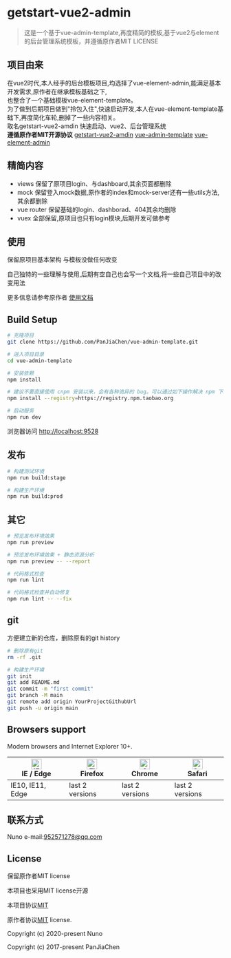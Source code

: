 # getstart-vue2-admin

> 这是一个基于vue-admin-template,再度精简的模板,基于vue2与element的后台管理系统模板，并遵循原作者MIT LICENSE

## 项目由来
在vue2时代,本人经手的后台模板项目,均选择了vue-element-admin,能满足基本开发需求,原作者在继承模板基础之下,   
也整合了一个基础模板vue-element-template。   
为了做到后期项目做到"拎包入住",快速启动开发,本人在vue-element-template基础下,再度简化车轮,删掉了一些内容相关。   
取名getstart-vue2-amdin  快速启动、vue2、后台管理系统   
**遵循原作者MIT开源协议**
[getstart-vue2-amdin](https://github.com/Nuno980627/getstart-vue2-admin)
[vue-admin-template](http://panjiachen.github.io/vue-admin-template)
[vue-element-admin](https://github.com/PanJiaChen/vue-element-admin)



## 精简内容

- views 保留了原项目login、与dashboard,其余页面都删除
- mock 保留登入mock数据,原作者的index和mock-server还有一些utils方法,其余都删除
- vue router 保留基础的login、dashborad、404其余均删除
- vuex 全部保留,原项目也只有login模块,后期开发可做参考

## 使用
保留原项目基本架构
与模板没做任何改变

自己独特的一些理解与使用,后期有空自己也会写一个文档,将一些自己项目中的改变用法

更多信息请参考原作者 [使用文档](https://panjiachen.github.io/vue-element-admin-site/zh/)

## Build Setup

```bash
# 克隆项目
git clone https://github.com/PanJiaChen/vue-admin-template.git

# 进入项目目录
cd vue-admin-template

# 安装依赖
npm install

# 建议不要直接使用 cnpm 安装以来，会有各种诡异的 bug。可以通过如下操作解决 npm 下载速度慢的问题
npm install --registry=https://registry.npm.taobao.org

# 启动服务
npm run dev
```

浏览器访问 [http://localhost:9528](http://localhost:9528)

## 发布

```bash
# 构建测试环境
npm run build:stage

# 构建生产环境
npm run build:prod
```

## 其它

```bash
# 预览发布环境效果
npm run preview

# 预览发布环境效果 + 静态资源分析
npm run preview -- --report

# 代码格式检查
npm run lint

# 代码格式检查并自动修复
npm run lint -- --fix
```
## git
方便建立新的仓库，删除原有的git history
```bash
# 删除原有git
rm -rf .git

# 构建生产环境
git init
git add README.md
git commit -m "first commit"
git branch -M main
git remote add origin YourProjectGithubUrl
git push -u origin main
```

## Browsers support

Modern browsers and Internet Explorer 10+.

| [<img src="https://raw.githubusercontent.com/alrra/browser-logos/master/src/edge/edge_48x48.png" alt="IE / Edge" width="24px" height="24px" />](http://godban.github.io/browsers-support-badges/)</br>IE / Edge | [<img src="https://raw.githubusercontent.com/alrra/browser-logos/master/src/firefox/firefox_48x48.png" alt="Firefox" width="24px" height="24px" />](http://godban.github.io/browsers-support-badges/)</br>Firefox | [<img src="https://raw.githubusercontent.com/alrra/browser-logos/master/src/chrome/chrome_48x48.png" alt="Chrome" width="24px" height="24px" />](http://godban.github.io/browsers-support-badges/)</br>Chrome | [<img src="https://raw.githubusercontent.com/alrra/browser-logos/master/src/safari/safari_48x48.png" alt="Safari" width="24px" height="24px" />](http://godban.github.io/browsers-support-badges/)</br>Safari |
| --------- | --------- | --------- | --------- |
| IE10, IE11, Edge| last 2 versions| last 2 versions| last 2 versions
## 联系方式
Nuno 
e-mail:952571278@qq.com
## License
保留原作者MIT license   

本项目也采用MIT license开源   

本项目协议[MIT](https://github.com/Nuno980627/getstart-vue2-admin/blob/main/LICENSE)   

原作者协议[MIT](https://github.com/PanJiaChen/vue-admin-template/blob/master/LICENSE) license.   

Copyright (c) 2020-present Nuno   

Copyright (c) 2017-present PanJiaChen
